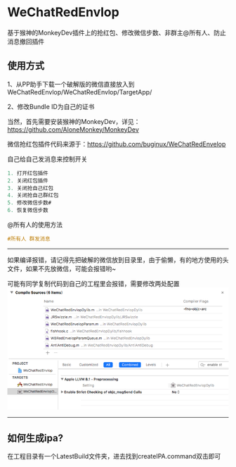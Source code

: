 # WeChatRedEnvlop
基于猴神的MonkeyDev插件上的抢红包、修改微信步数、非群主@所有人、防止消息撤回插件

## 使用方式
1、从PP助手下载一个破解版的微信直接放入到WeChatRedEnvlop/WeChatRedEnvlop/TargetApp/

2、修改Bundle ID为自己的证书

当然，首先需要安装猴神的MonkeyDev，详见：https://github.com/AloneMonkey/MonkeyDev

微信抢红包插件代码来源于：https://github.com/buginux/WeChatRedEnvelop


自己给自己发消息来控制开关
```objective-c
1. 打开红包插件
2. 关闭红包插件
3. 关闭抢自己红包
4. 关闭抢自己群红包
5. 修改微信步数#
6. 恢复微信步数
```

@所有人的使用方法

```objective-c
#所有人 群发消息
```
---

如果编译报错，请记得先把破解的微信放到目录里，由于偷懒，有的地方使用的头文件，如果不先放微信，可能会报错哟~

可能有同学复制代码到自己的工程里会报错，需要修改两处配置
![](https://github.com/z306007236/screenshotssave/blob/master/WX20170803-151834.png?raw=true)
![](https://github.com/z306007236/screenshotssave/blob/master/WX20170803-151855.png?raw=true)


---
## 如何生成ipa?
在工程目录有一个LatestBuild文件夹，进去找到createIPA.command双击即可
